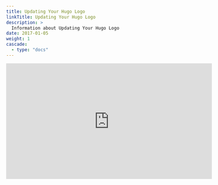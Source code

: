 ```yaml
---
title: Updating Your Hugo Logo
linkTitle: Updating Your Hugo Logo
description: >
  Information about Updating Your Hugo Logo
date: 2017-01-05
weight: 1
cascade:
  - type: "docs"
---
```


<iframe width="560" height="315" src="https://www.youtube.com/embed/XlIfO7b9zn8?si=G9aJhySG_F_VYCiR" title="YouTube video player" frameborder="0" allow="accelerometer; autoplay; clipboard-write; encrypted-media; gyroscope; picture-in-picture; web-share" referrerpolicy="strict-origin-when-cross-origin" allowfullscreen></iframe>
 